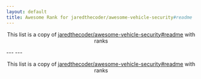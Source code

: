 ```yaml
---
layout: default
title: Awesome Rank for jaredthecoder/awesome-vehicle-security#readme
---
```


<p align="center">
	This list is a copy of <a href="https://github.com/jaredthecoder/awesome-vehicle-security#readme">jaredthecoder/awesome-vehicle-security#readme</a> with ranks
</p>
---
---
<p align="center">
	This list is a copy of <a href="https://github.com/jaredthecoder/awesome-vehicle-security#readme">jaredthecoder/awesome-vehicle-security#readme</a> with ranks
</p>
